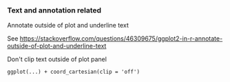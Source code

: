 ### Text and annotation related

Annotate outside of plot and underline text

See https://stackoverflow.com/questions/46309675/ggplot2-in-r-annotate-outside-of-plot-and-underline-text

Don't clip text outside of plot panel
```
ggplot(...) + coord_cartesian(clip = 'off')
```
